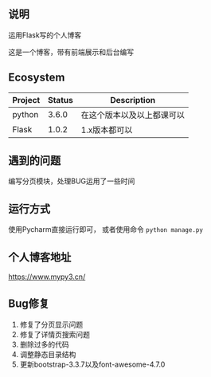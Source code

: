 ## 说明
运用Flask写的个人博客

这是一个博客，带有前端展示和后台编写

## Ecosystem

| Project | Status | Description                |
| ------- | ------ | -------------------------- |
| python  | 3.6.0  | 在这个版本以及以上都课可以 |
| Flask   | 1.0.2  | 1.x版本都可以              |

## 遇到的问题

编写分页模块，处理BUG运用了一些时间

## 运行方式

使用Pycharm直接运行即可，
或者使用命令
`python manage.py`

## 个人博客地址

https://www.mypy3.cn/

## Bug修复
1. 修复了分页显示问题
2. 修复了详情页搜索问题
3. 删除过多的代码
4. 调整静态目录结构
5. 更新bootstrap-3.3.7以及font-awesome-4.7.0
